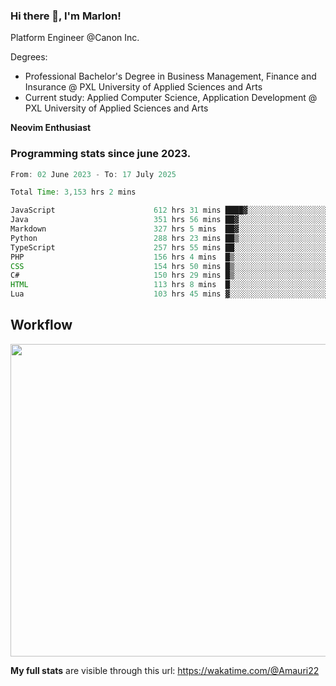 
### Hi there 👋, I'm Marlon!

Platform Engineer @Canon Inc.

Degrees: 
- Professional Bachelor's Degree in Business Management, Finance and Insurance @ PXL University of Applied Sciences and Arts
- Current study: Applied Computer Science, Application Development @ PXL University of Applied Sciences and Arts

**Neovim Enthusiast**

### Programming stats since june 2023.
<!--START_SECTION:waka-->

```java
From: 02 June 2023 - To: 17 July 2025

Total Time: 3,153 hrs 2 mins

JavaScript                      612 hrs 31 mins ████▓░░░░░░░░░░░░░░░░░░░░   18.99 %
Java                            351 hrs 56 mins ██▓░░░░░░░░░░░░░░░░░░░░░░   10.91 %
Markdown                        327 hrs 5 mins  ██▓░░░░░░░░░░░░░░░░░░░░░░   10.14 %
Python                          288 hrs 23 mins ██▒░░░░░░░░░░░░░░░░░░░░░░   08.94 %
TypeScript                      257 hrs 55 mins ██░░░░░░░░░░░░░░░░░░░░░░░   08.00 %
PHP                             156 hrs 4 mins  █▒░░░░░░░░░░░░░░░░░░░░░░░   04.84 %
CSS                             154 hrs 50 mins █▒░░░░░░░░░░░░░░░░░░░░░░░   04.80 %
C#                              150 hrs 29 mins █▒░░░░░░░░░░░░░░░░░░░░░░░   04.67 %
HTML                            113 hrs 8 mins  █░░░░░░░░░░░░░░░░░░░░░░░░   03.51 %
Lua                             103 hrs 45 mins ▓░░░░░░░░░░░░░░░░░░░░░░░░   03.22 %
```

<!--END_SECTION:waka-->

## Workflow
<a href="https://wakatime.com"><img width="750" height="500" src="https://wakatime.com/share/@Amauri22/c9755ad7-b574-44e4-a9ee-ddb3582724ea.png" /></a>

**My full stats** are visible through this url: https://wakatime.com/@Amauri22
